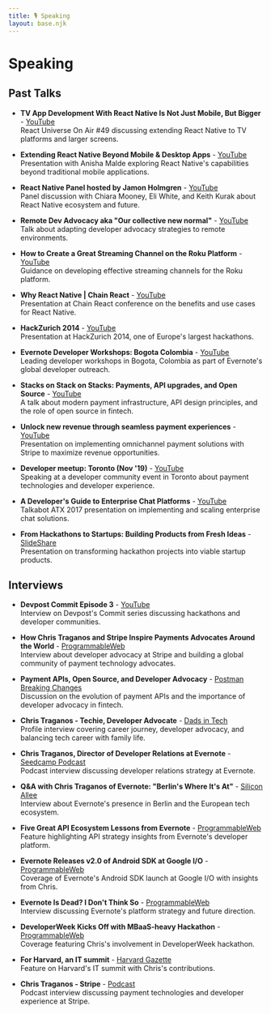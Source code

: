 ```yaml
---
title: 🎙️ Speaking
layout: base.njk
---
```


# Speaking

## Past Talks

- **TV App Development With React Native Is Not Just Mobile, But Bigger** - [YouTube](https://www.youtube.com/watch?v=G1_RMxtswsc)  
  React Universe On Air #49 discussing extending React Native to TV platforms and larger screens.

- **Extending React Native Beyond Mobile & Desktop Apps** - [YouTube](https://www.youtube.com/watch?v=X2eJtxoLlb4)  
  Presentation with Anisha Malde exploring React Native's capabilities beyond traditional mobile applications.

- **React Native Panel hosted by Jamon Holmgren** - [YouTube](https://www.youtube.com/watch?v=UY7REH6tvz8)  
  Panel discussion with Chiara Mooney, Eli White, and Keith Kurak about React Native ecosystem and future.

- **Remote Dev Advocacy aka "Our collective new normal"** - [YouTube](https://www.youtube.com/watch?v=OM_Lsxb_GAg)  
  Talk about adapting developer advocacy strategies to remote environments.

- **How to Create a Great Streaming Channel on the Roku Platform** - [YouTube](https://www.youtube.com/playlist?list=PLg3BF64d6vht6t20kWdWsc-n0QKMdCaRy)  
  Guidance on developing effective streaming channels for the Roku platform.

- **Why React Native | Chain React** - [YouTube](https://www.youtube.com/playlist?list=PLg3BF64d6vht6t20kWdWsc-n0QKMdCaRy)  
  Presentation at Chain React conference on the benefits and use cases for React Native.

- **HackZurich 2014** - [YouTube](https://www.youtube.com/watch?v=0FI5wxfeN-o)  
  Presentation at HackZurich 2014, one of Europe's largest hackathons.

- **Evernote Developer Workshops: Bogota Colombia** - [YouTube](https://www.youtube.com/playlist?list=PLg3BF64d6vht6t20kWdWsc-n0QKMdCaRy)  
  Leading developer workshops in Bogota, Colombia as part of Evernote's global developer outreach.

- **Stacks on Stack on Stacks: Payments, API upgrades, and Open Source** - [YouTube](https://www.youtube.com/watch?v=oRdVZ6g3iWI)  
  A talk about modern payment infrastructure, API design principles, and the role of open source in fintech.

- **Unlock new revenue through seamless payment experiences** - [YouTube](https://youtu.be/MNh4BesTltM)  
  Presentation on implementing omnichannel payment solutions with Stripe to maximize revenue opportunities.

- **Developer meetup: Toronto (Nov '19)** - [YouTube](https://youtu.be/swhMzTsA4c4)  
  Speaking at a developer community event in Toronto about payment technologies and developer experience.

- **A Developer's Guide to Enterprise Chat Platforms** - [YouTube](https://youtu.be/nB5A_sWlPuo)  
  Talkabot ATX 2017 presentation on implementing and scaling enterprise chat solutions.

- **From Hackathons to Startups: Building Products from Fresh Ideas** - [SlideShare](https://www.slideshare.net/ctraganos/from-hackathons-to-startups-building-products-from-fresh-ideas)  
  Presentation on transforming hackathon projects into viable startup products.

## Interviews

- **Devpost Commit Episode 3** - [YouTube](https://www.youtube.com/playlist?list=PLg3BF64d6vht6t20kWdWsc-n0QKMdCaRy)  
  Interview on Devpost's Commit series discussing hackathons and developer communities.

- **How Chris Traganos and Stripe Inspire Payments Advocates Around the World** - [ProgrammableWeb](https://web.archive.org/web/20220909000901/https://www.programmableweb.com/news/how-chris-traganos-and-stripe-inspire-payments-advocates-around-world/analysis/2021/12/14)  
  Interview about developer advocacy at Stripe and building a global community of payment technology advocates.

- **Payment APIs, Open Source, and Developer Advocacy** - [Postman Breaking Changes](https://www.postman.com/events/breaking-changes/payment-apis-open-source-and-developer-advocacy/)  
  Discussion on the evolution of payment APIs and the importance of developer advocacy in fintech.

- **Chris Traganos - Techie, Developer Advocate** - [Dads in Tech](https://dadsintech.substack.com/p/chris-traganos-techie-developer-advocate)  
  Profile interview covering career journey, developer advocacy, and balancing tech career with family life.

- **Chris Traganos, Director of Developer Relations at Evernote** - [Seedcamp Podcast](https://soundcloud.com/seedcamp/seedcamp-podcast-series-chris-traganos-director-of-developer-relations-at-evernote)  
  Podcast interview discussing developer relations strategy at Evernote.

- **Q&A with Chris Traganos of Evernote: "Berlin's Where It's At"** - [Silicon Allee](https://news.siliconallee.com/2013/04/09/qa-with-chris-traganos-of-evernote-berlins-where-its-at/)  
  Interview about Evernote's presence in Berlin and the European tech ecosystem.

- **Five Great API Ecosystem Lessons from Evernote** - [ProgrammableWeb](https://web.archive.org/web/20220626003150/https://www.programmableweb.com/news/five-great-api-ecosystem-lessons-evernote/2014/02/19)  
  Feature highlighting API strategy insights from Evernote's developer platform.

- **Evernote Releases v2.0 of Android SDK at Google I/O** - [ProgrammableWeb](https://web.archive.org/web/20220626003150/https://www.programmableweb.com/news/evernote-releases-v2.0-android-sdk-google-io/2015/05/28)  
  Coverage of Evernote's Android SDK launch at Google I/O with insights from Chris.

- **Evernote Is Dead? I Don't Think So** - [ProgrammableWeb](https://web.archive.org/web/20220707130157/https://www.programmableweb.com/news/evernote-dead-i-dont-think-so/analysis/2015/09/17)  
  Interview discussing Evernote's platform strategy and future direction.

- **DeveloperWeek Kicks Off with MBaaS-heavy Hackathon** - [ProgrammableWeb](https://web.archive.org/web/20220626003150/https://www.programmableweb.com/news/developerweek-kicks-mbaas-heavy-hackathon/2014/02/17)  
  Coverage featuring Chris's involvement in DeveloperWeek hackathon.

- **For Harvard, an IT summit** - [Harvard Gazette](https://news.harvard.edu/gazette/story/2011/06/for-harvard-an-it-summit/)  
  Feature on Harvard's IT summit with Chris's contributions.

- **Chris Traganos - Stripe** - [Podcast](https://podcasts.apple.com/no/podcast/chris-traganos-stripe/id1508982499?i=1000475733516)  
  Podcast interview discussing payment technologies and developer experience at Stripe.
